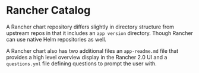 # Rancher Catalog

A Rancher chart repository differs slightly in directory structure from upstream repos in that it includes an `app version` directory. Though Rancher can use native Helm repositories as well.

A Rancher chart also has two additional files an `app-readme.md` file that provides a high level overview display in the Rancher 2.0 UI and a `questions.yml` file defining questions to prompt the user with. 